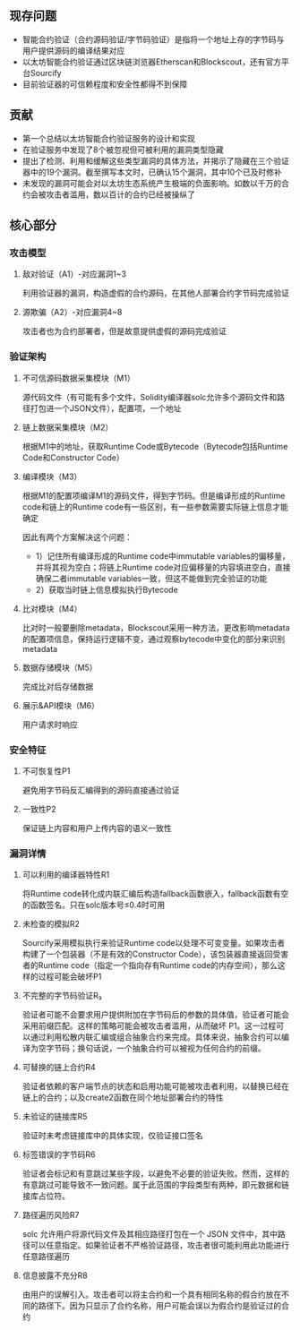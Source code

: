
## 现存问题
- 智能合约验证（合约源码验证/字节码验证）是指将一个地址上存的字节码与用户提供源码的编译结果对应
- 以太坊智能合约验证通过区块链浏览器Etherscan和Blockscout，还有官方平台Sourcify
- 目前验证器的可信赖程度和安全性都得不到保障

## 贡献
- 第一个总结以太坊智能合约验证服务的设计和实现
- 在验证服务中发现了8个被忽视但可被利用的漏洞类型隐藏
- 提出了检测、利用和缓解这些类型漏洞的具体方法，并揭示了隐藏在三个验证器中的19个漏洞。截至撰写本文时，已确认15个漏洞，其中10个已及时修补
- 未发现的漏洞可能会对以太坊生态系统产生极端的负面影响。如数以千万的合约会被攻击者滥用，数以百计的合约已经被操纵了

## 核心部分
### 攻击模型
1. 敌对验证（A1）-对应漏洞1~3
   
   利用验证器的漏洞，构造虚假的合约源码，在其他人部署合约字节码完成验证
2. 源欺骗（A2）-对应漏洞4~8
   
   攻击者也为合约部署者，但是故意提供虚假的源码完成验证
   
### 验证架构
1. 不可信源码数据采集模块（M1）
   
   源代码文件（有可能有多个文件，Solidity编译器solc允许多个源码文件和路径打包进一个JSON文件），配置项，一个地址
2. 链上数据采集模块（M2）
   
   根据M1中的地址，获取Runtime Code或Bytecode（Bytecode包括Runtime Code和Constructor Code）
3. 编译模块（M3）

   根据M1的配置项编译M1的源码文件，得到字节码。但是编译形成的Runtime code和链上的Runtime code有一些区别，有一些参数需要实际链上信息才能确定

   因此有两个方案解决这个问题：
   - 1）记住所有编译形成的Runtime code中immutable variables的偏移量，并将其视为空白；将链上Runtime code对应偏移量的内容填进空白，直接确保二者immutable variables一致，但这不能做到完全验证的功能
   - 2）获取当时链上信息模拟执行Bytecode
4. 比对模块（M4）

   比对时一般要删除metadata，Blockscout采用一种方法，更改影响metadata的配置项信息，保持运行逻辑不变，通过观察bytecode中变化的部分来识别metadata
5. 数据存储模块（M5）

   完成比对后存储数据
6. 展示&API模块（M6）

   用户请求时响应

### 安全特征
1. 不可恢复性P1
   
   避免用字节码反汇编得到的源码直接通过验证

2. 一致性P2

   保证链上内容和用户上传内容的语义一致性

### 漏洞详情
1. 可以利用的编译器特性R1

   将Runtime code转化成内联汇编后构造fallback函数嵌入，fallback函数有空的函数签名。只在solc版本号≤0.4时可用
   
2. 未检查的模拟R2

   Sourcify采用模拟执行来验证Runtime code以处理不可变变量。如果攻击者构建了一个包装器（不是有效的Constructor Code），该包装器直接返回受害者的Runtime code（指定一个指向存有Runtime code的内存空间），那么这样的过程可能会破坏P1
   
3. 不完整的字节码验证R₃
   
   验证者可能不会要求用户提供附加在字节码后的参数的具体值，验证者可能会采用前缀匹配。这样的策略可能会被攻击者滥用，从而破坏 P1。这一过程可以通过利用松散内联汇编或组合抽象合约来完成。具体来说，抽象合约可以编译为空字节码；换句话说，一个抽象合约可以被视为任何合约的前缀。

4. 可替换的链上合约R4

   验证者依赖的客户端节点的状态和启用功能可能被攻击者利用，以替换已经在链上的合约；以及create2函数在同个地址部署合约的特性

5. 未验证的链接库R5

   验证时未考虑链接库中的具体实现，仅验证接口签名

6. 标签错误的字节码R6

   验证者会标记和有意跳过某些字段，以避免不必要的验证失败。然而，这样的有意跳过可能导致不一致问题。属于此范围的字段类型有两种，即元数据和链接库占位符。

7. 路径遍历风险R7

   solc 允许用户将源代码文件及其相应路径打包在一个 JSON 文件中，其中路径可以任意指定。如果验证者不严格验证路径，攻击者很可能利用此功能进行任意路径遍历

8. 信息披露不充分R8

   由用户的误解引入。攻击者可以将主合约和一个具有相同名称的假合约放在不同的路径下。因为只显示了合约名称，用户可能会误以为假合约是验证过的合约



    


